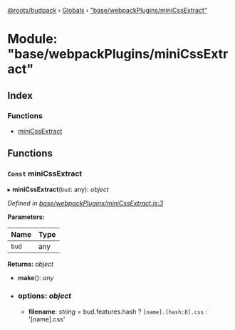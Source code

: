 [@roots/budpack](../README.md) › [Globals](../globals.md) › ["base/webpackPlugins/miniCssExtract"](_base_webpackplugins_minicssextract_.md)

# Module: "base/webpackPlugins/miniCssExtract"

## Index

### Functions

* [miniCssExtract](_base_webpackplugins_minicssextract_.md#const-minicssextract)

## Functions

### `Const` miniCssExtract

▸ **miniCssExtract**(`bud`: any): *object*

*Defined in [base/webpackPlugins/miniCssExtract.js:3](https://github.com/roots/bud-support/blob/bc9161d/src/budpack/builder/base/webpackPlugins/miniCssExtract.js#L3)*

**Parameters:**

Name | Type |
------ | ------ |
`bud` | any |

**Returns:** *object*

* **make**(): *any*

* ### **options**: *object*

  * **filename**: *string* = bud.features.hash
      ? `[name].[hash:8].css`
      : '[name].css'
